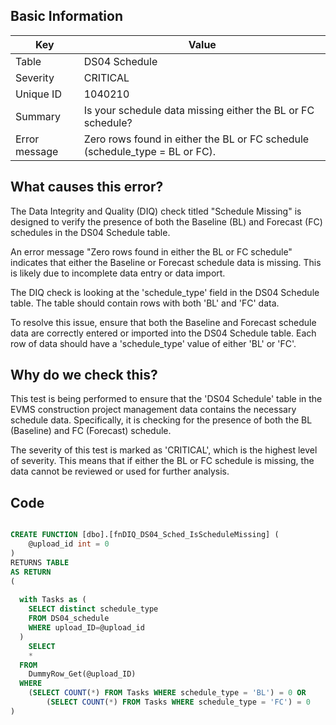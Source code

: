 ## Basic Information
| Key         | Value          |
|-------------|----------------|
| Table       | DS04 Schedule |
| Severity    | CRITICAL |
| Unique ID   | 1040210   |
| Summary     | Is your schedule data missing either the BL or FC schedule? |
| Error message | Zero rows found in either the BL or FC schedule (schedule_type = BL or FC). |

## What causes this error?

The Data Integrity and Quality (DIQ) check titled "Schedule Missing" is designed to verify the presence of both the Baseline (BL) and Forecast (FC) schedules in the DS04 Schedule table. 

An error message "Zero rows found in either the BL or FC schedule" indicates that either the Baseline or Forecast schedule data is missing. This is likely due to incomplete data entry or data import. 

The DIQ check is looking at the 'schedule_type' field in the DS04 Schedule table. The table should contain rows with both 'BL' and 'FC' data.

To resolve this issue, ensure that both the Baseline and Forecast schedule data are correctly entered or imported into the DS04 Schedule table. Each row of data should have a 'schedule_type' value of either 'BL' or 'FC'.
## Why do we check this?

This test is being performed to ensure that the 'DS04 Schedule' table in the EVMS construction project management data contains the necessary schedule data. Specifically, it is checking for the presence of both the BL (Baseline) and FC (Forecast) schedule. 

The severity of this test is marked as 'CRITICAL', which is the highest level of severity. This means that if either the BL or FC schedule is missing, the data cannot be reviewed or used for further analysis.

## Code

```sql

CREATE FUNCTION [dbo].[fnDIQ_DS04_Sched_IsScheduleMissing] (
	@upload_id int = 0
)
RETURNS TABLE
AS RETURN
(
	
  with Tasks as (
    SELECT distinct schedule_type
    FROM DS04_schedule
    WHERE upload_ID=@upload_id
  )
	SELECT 
    * 
  FROM 
    DummyRow_Get(@upload_ID)	
  WHERE
    (SELECT COUNT(*) FROM Tasks WHERE schedule_type = 'BL') = 0 OR
		(SELECT COUNT(*) FROM Tasks WHERE schedule_type = 'FC') = 0
)
```

